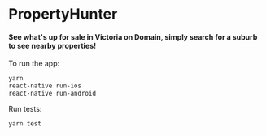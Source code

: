 # PropertyHunter

#### See what's up for sale in Victoria on Domain, simply search for a suburb to see nearby properties!

To run the app:

```sh
yarn
react-native run-ios
react-native run-android
```

Run tests:

```sh
yarn test
```
